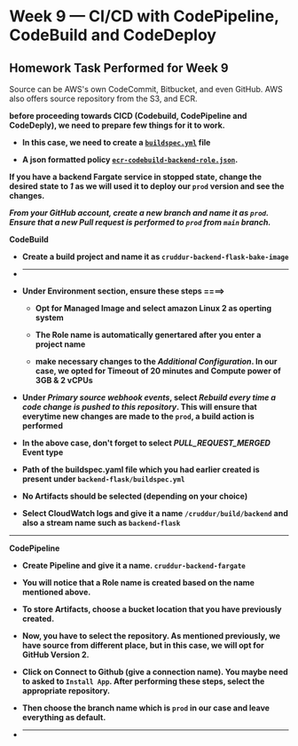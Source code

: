 # Week 9 — CI/CD with CodePipeline, CodeBuild and CodeDeploy

## Homework Task Performed for Week 9


Source can be AWS's own CodeCommit, Bitbucket, and even GitHub. AWS also offers source repository from the S3, and ECR.


**before proceeding towards CICD (Codebuild, CodePipeline and CodeDeply), we need to prepare few things for it to work.** 

- **In this case, we need to create a [`buildspec.yml`](https://github.com/pratiksinha-kol/aws-bootcamp-cruddur-2023/blob/main/backend-flask/buildspec.yml) file**

- **A json formatted policy [`ecr-codebuild-backend-role.json`](https://github.com/pratiksinha-kol/aws-bootcamp-cruddur-2023/blob/main/aws/policies/ecr-codebuild-backend-role.json).**  



**If you have a backend Fargate service in stopped state, change the desired state to _1_ as we will used it to deploy our `prod` version and see the changes.**


**_From your GitHub account, create a new branch and name it as `prod`. Ensure that a new Pull request is performed to `prod` from `main` branch._**

**CodeBuild** 


- **Create a  build project and name it as `cruddur-backend-flask-bake-image`**

- ** **

- **Under Environment section, ensure these steps ====>**
	
	- **Opt for Managed Image and select amazon Linux 2 as operting system**

	- **The Role name is automatically genertared after you enter a project name**	 

	- **make necessary changes to the _Additional Configuration_. In our case, we opted for Timeout of 20 minutes and Compute power of 3GB & 2 vCPUs**

- **Under _Primary source webhook events_, select _Rebuild every time a code change is pushed to this repository_. This will ensure that everytime new changes are made to the `prod`, a build action is performed**

- **In the above case, don't forget to select *PULL_REQUEST_MERGED* Event type**

- **Path of the buildspec.yaml file which you had earlier created is present under `backend-flask/buildspec.yml`**

- **No Artifacts should be selected (depending on your choice)**

- **Select CloudWatch logs and give it a name `/cruddur/build/backend` and also a stream name such as `backend-flask`** 



** **


**CodePipeline** 


- **Create Pipeline and give it a name. `cruddur-backend-fargate`**

- **You will notice that a Role name is created based on the name mentioned above.**

- **To store Artifacts, choose a bucket location that you have previously created.**

- **Now, you have to select the repository. As mentioned previously, we have source from different place, but in this case, we will opt for GitHub Version 2.**

- **Click on Connect to Github (give a connection name). You maybe need to asked to `Install App`. After performing these steps, select the appropriate repository.**

- **Then choose the branch name which is `prod` in our case and leave everything as default.**

- ****
